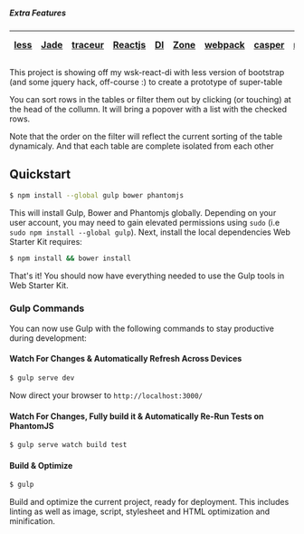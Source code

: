 ##### Extra Features
|[less](http://lesscss.org/) | [Jade](http://jade-lang.com/) | [traceur](https://github.com/google/traceur-compiler) | [Reactjs](http://facebook.github.io/react/index.html) | [DI](https://github.com/angular/di.js#a3130ef87a) | [Zone](https://github.com/angular/zone.js#74947b6f509b)| [webpack](https://github.com/webpack/webpack)| [casper](http://casperjs.org/) | [mocha](http://visionmedia.github.io/mocha/) | Source-maps
|--- |--- |--- |--- |--- |--- |--- |--- |--- |--- |


This project is showing off my wsk-react-di with less version of bootstrap (and some jquery hack, off-course :) to create a prototype of super-table

You can sort rows in the tables or filter them out by clicking (or touching) at the head of the collumn. It will bring a popover with a list with the checked rows.  

Note that the order on the filter will reflect the current sorting of the table dynamicaly. And that each table are complete isolated from each other

## Quickstart

```sh
$ npm install --global gulp bower phantomjs
```

This will install Gulp, Bower and Phantomjs globally. Depending on your user account, you may need to gain elevated permissions using `sudo` (i.e `sudo npm install --global gulp`). Next, install the local dependencies Web Starter Kit requires:

```sh
$ npm install && bower install
```

That's it! You should now have everything needed to use the Gulp tools in Web Starter Kit.

### Gulp Commands

You can now use Gulp with the following commands to stay productive during development:

#### Watch For Changes & Automatically Refresh Across Devices

```sh
$ gulp serve dev
```
Now direct your browser to `http://localhost:3000/`

#### Watch For Changes, Fully build it & Automatically Re-Run Tests on PhantomJS

```sh
$ gulp serve watch build test
```

#### Build & Optimize

```sh
$ gulp
```

Build and optimize the current project, ready for deployment. This includes linting as well as image, script, stylesheet and HTML optimization and minification.



